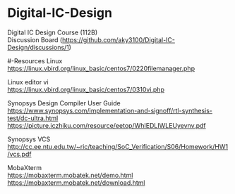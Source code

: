 # Digital-IC-Design
Digital IC Design Course (112B)  
Discussion Board (https://github.com/aky3100/Digital-IC-Design/discussions/1)  

#-Resources
Linux  
https://linux.vbird.org/linux_basic/centos7/0220filemanager.php

Linux editor vi  
https://linux.vbird.org/linux_basic/centos7/0310vi.php


Synopsys Design Compiler User Guide  
https://www.synopsys.com/implementation-and-signoff/rtl-synthesis-test/dc-ultra.html
https://picture.iczhiku.com/resource/eetop/WhIEDLIWLEUyevnv.pdf

Synopsys VCS  
http://cc.ee.ntu.edu.tw/~ric/teaching/SoC_Verification/S06/Homework/HW1/vcs.pdf

MobaXterm  
https://mobaxterm.mobatek.net/demo.html
https://mobaxterm.mobatek.net/download.html

